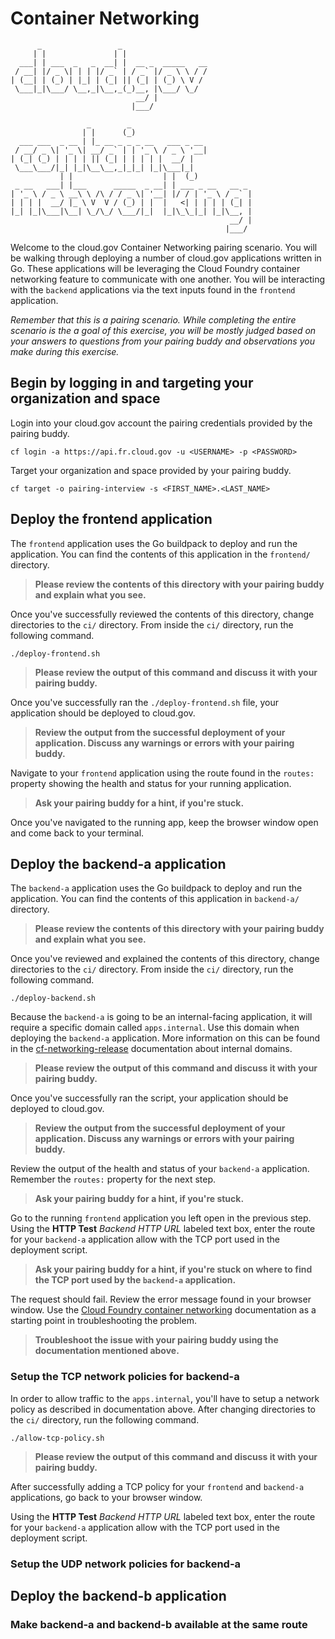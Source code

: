 # Container Networking

          _                 _
         | |               | |
      ___| | ___  _   _  __| |  __ _  _____   __
     / __| |/ _ \| | | |/ _` | / _` |/ _ \ \ / /
    | (__| | (_) | |_| | (_| || (_| | (_) \ V /
     \___|_|\___/ \__,_|\__,_(_)__, |\___/ \_/
                                __/ |
                               |___/

                     _        _
                    | |      (_)
      ___ ___  _ __ | |_ __ _ _ _ __   ___ _ __
     / __/ _ \| '_ \| __/ _` | | '_ \ / _ \ '__|
    | (_| (_) | | | | || (_| | | | | |  __/ |
     \___\___/|_| |_|\__\__,_|_|_| |_|\___|_|
               | |                    | |  (_)
     _ __   ___| |___      _____  _ __| | ___ _ __   __ _
    | '_ \ / _ \ __\ \ /\ / / _ \| '__| |/ / | '_ \ / _` |
    | | | |  __/ |_ \ V  V / (_) | |  |   <| | | | | (_| |
    |_| |_|\___|\__| \_/\_/ \___/|_|  |_|\_\_|_| |_|\__, |
                                                     __/ |
                                                    |___/

Welcome to the cloud.gov Container Networking pairing scenario. You will be
walking through deploying a number of cloud.gov applications written in Go.
These applications will be leveraging the Cloud Foundry container networking
feature to communicate with one another. You will be interacting with the
`backend` applications via the text inputs found in the `frontend` application.

_Remember that this is a pairing scenario. While completing the entire scenario
is the a goal of this exercise, you will be mostly judged based on your answers
to questions from your pairing buddy and observations you make during
this exercise._

## Begin by logging in and targeting your organization and space

Login into your cloud.gov account the pairing credentials provided by the pairing buddy.

```shell
cf login -a https://api.fr.cloud.gov -u <USERNAME> -p <PASSWORD>
```

Target your organization and space provided by your pairing buddy.

```shell
cf target -o pairing-interview -s <FIRST_NAME>.<LAST_NAME>
```

## Deploy the frontend application

The `frontend` application uses the Go buildpack to deploy and run the
application. You can find the contents of this application in the `frontend/`
directory.

> **Please review the contents of this directory with your pairing buddy and explain
> what you see.**

Once you've successfully reviewed the contents of this directory, change
directories to the `ci/` directory. From inside the `ci/` directory, run the
following command.

```shell
./deploy-frontend.sh
```

> **Please review the output of this command and discuss it with your pairing
> buddy.**

Once you've successfully ran the `./deploy-frontend.sh` file, your application
should be deployed to cloud.gov.

> **Review the output from the successful deployment of your application. Discuss
> any warnings or errors with your pairing buddy.**

Navigate to your `frontend` application using the route found in the `routes:`
property showing the health and status for your running application.

> **Ask your pairing buddy for a hint, if you're stuck.**

Once you've navigated to the running app, keep the browser window open and
come back to your terminal.

## Deploy the backend-a application

The `backend-a` application uses the Go buildpack to deploy and run the
application. You can find the contents of this application in `backend-a/`
directory.

> **Please review the contents of this directory with your pairing buddy and
> explain what you see.**

Once you've reviewed and explained the contents of this directory, change
directories to the `ci/` directory. From inside the `ci/` directory, run the
following command.

```shell
./deploy-backend.sh
```

Because the `backend-a` is going to be an internal-facing application, it will
require a specific domain called `apps.internal`. Use this domain when deploying
the `backend-a` application. More information on this can be found in the
[cf-networking-release][docs-cfnr] documentation about internal domains.

[docs-cfnr]: https://github.com/cloudfoundry/cf-networking-release/blob/develop/docs/app-sd.md#internal-domains

> **Please review the output of this command and discuss it with your pairing
> buddy.**

Once you've successfully ran the script, your application should be deployed to
cloud.gov.

> **Review the output from the successful deployment of your application. Discuss
> any warnings or errors with your pairing buddy.**

Review the output of the health and status of your `backend-a` application.
Remember the `routes:` property for the next step.

> **Ask your pairing buddy for a hint, if you're stuck.**

Go to the running `frontend` application you left open in the previous step.
Using the **HTTP Test** _Backend HTTP URL_ labeled text box, enter the route for
your `backend-a` application allow with the TCP port used in the deployment
script.

> **Ask your pairing buddy for a hint, if you're stuck on where to find the TCP
> port used by the `backend-a` application.**

The request should fail. Review the error message found in your browser
window. Use the [Cloud Foundry container networking][docs-cfcn] documentation as
a starting point in troubleshooting the problem.

> **Troubleshoot the issue with your pairing buddy using the documentation
> mentioned above.**

[docs-cfcn]: https://docs.cloudfoundry.org/concepts/understand-cf-networking.html#policies

### Setup the TCP network policies for backend-a

In order to allow traffic to the `apps.internal`, you'll have to setup a network
policy as described in documentation above. After changing directories to the
`ci/` directory, run the following command.

```shell
./allow-tcp-policy.sh
```

> **Please review the output of this command and discuss it with your pairing
> buddy.**

After successfully adding a TCP policy for your `frontend` and `backend-a`
applications, go back to your browser window.

Using the **HTTP Test** _Backend HTTP URL_ labeled text box, enter the route for
your `backend-a` application allow with the TCP port used in the deployment
script.

### Setup the UDP network policies for backend-a

## Deploy the backend-b application

### Make backend-a and backend-b available at the same route
